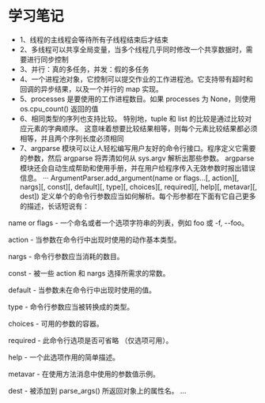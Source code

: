 # 学习笔记

* 1、线程的主线程会等待所有子线程结束后才结束
* 2、多线程可以共享全局变量，当多个线程几乎同时修改一个共享数据时，需要进行同步控制
* 3、并行：真的多任务，并发：假的多任务
* 4、一个进程池对象，它控制可以提交作业的工作进程池。它支持带有超时和回调的异步结果，以及一个并行的 map 实现。
* 5、processes 是要使用的工作进程数目。如果 processes 为 None，则使用 os.cpu_count() 返回的值
* 6、相同类型的序列也支持比较。 特别地，tuple 和 list 的比较是通过比较对应元素的字典顺序。 这意味着想要比较结果相等，则每个元素比较结果都必须相等，并且两个序列长度必须相同
* 7、argparse 模块可以让人轻松编写用户友好的命令行接口。程序定义它需要的参数，然后 argparse 将弄清如何从 sys.argv 解析出那些参数。 argparse 模块还会自动生成帮助和使用手册，并在用户给程序传入无效参数时报出错误信息。
···
ArgumentParser.add_argument(name or flags...[, action][, nargs][, const][, default][, type][, choices][, required][, help][, metavar][, dest])
定义单个的命令行参数应当如何解析。每个形参都在下面有它自己更多的描述，长话短说有：

name or flags - 一个命名或者一个选项字符串的列表，例如 foo 或 -f, --foo。

action - 当参数在命令行中出现时使用的动作基本类型。

nargs - 命令行参数应当消耗的数目。

const - 被一些 action 和 nargs 选择所需求的常数。

default - 当参数未在命令行中出现时使用的值。

type - 命令行参数应当被转换成的类型。

choices - 可用的参数的容器。

required - 此命令行选项是否可省略 （仅选项可用）。

help - 一个此选项作用的简单描述。

metavar - 在使用方法消息中使用的参数值示例。

dest - 被添加到 parse_args() 所返回对象上的属性名。
...
